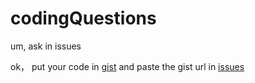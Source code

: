 # codingQuestions
um, ask in issues


ok， put your code in [gist](gist.github.com) and paste the gist url in [issues](https://github.com/zh3036/codingQuestions/issues)

